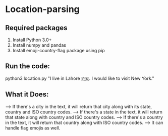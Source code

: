 # Location-parsing

## Required packages
1. Install Python 3.0+
2. Install numpy and pandas
3. Install emoji-country-flag package using pip


## Run the code:

python3 location.py "I live in Lahore 🇵🇰. I would like to visit New York."

## What it Does:
--> If there's a city in the text, it will return that city along with its state, country and ISO country codes. 
--> If there's a state in the text, it will return that state along with country and ISO country codes.
--> If there's a country in the text, it will return that country along with ISO country codes. 
--> It can handle flag emojis as well.
